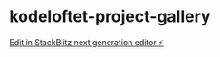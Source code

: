# kodeloftet-project-gallery

[Edit in StackBlitz next generation editor ⚡️](https://stackblitz.com/~/github.com/MissKluck/kodeloftet-project-gallery)